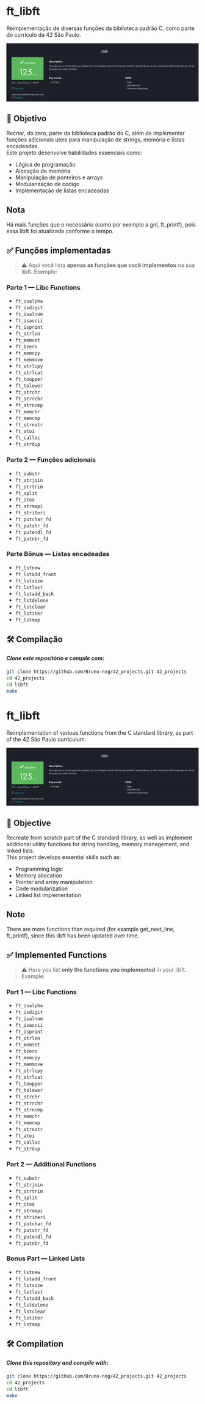 # ft_libft

Reimplementação de diversas funções da biblioteca padrão C, como parte do currículo da 42 São Paulo.

![nota libft](../images/libft-125.png) <!-- Aqui você coloca o screenshot da sua nota ou avaliação da libft -->

## 📌 Objetivo

Recriar, do zero, parte da biblioteca padrão do C, além de implementar funções adicionais úteis para manipulação de strings, memória e listas encadeadas.  
Este projeto desenvolve habilidades essenciais como:
- Lógica de programação
- Alocação de memória
- Manipulação de ponteiros e arrays
- Modularização de código
- Implementação de listas encadeadas

## Nota
Há mais funções que o necessário (como por exemplo a gnl, ft_printf), pois essa libft foi atualizada conforme o tempo.

## ✅ Funções implementadas

> ⚠️ Aqui você lista **apenas as funções que você implementou** na sua libft. Exemplo:

### Parte 1 — Libc Functions

- `ft_isalpha`
- `ft_isdigit`
- `ft_isalnum`
- `ft_isascii`
- `ft_isprint`
- `ft_strlen`
- `ft_memset`
- `ft_bzero`
- `ft_memcpy`
- `ft_memmove`
- `ft_strlcpy`
- `ft_strlcat`
- `ft_toupper`
- `ft_tolower`
- `ft_strchr`
- `ft_strrchr`
- `ft_strncmp`
- `ft_memchr`
- `ft_memcmp`
- `ft_strnstr`
- `ft_atoi`
- `ft_calloc`
- `ft_strdup`

### Parte 2 — Funções adicionais

- `ft_substr`
- `ft_strjoin`
- `ft_strtrim`
- `ft_split`
- `ft_itoa`
- `ft_strmapi`
- `ft_striteri`
- `ft_putchar_fd`
- `ft_putstr_fd`
- `ft_putendl_fd`
- `ft_putnbr_fd`

### Parte Bônus — Listas encadeadas

- `ft_lstnew`
- `ft_lstadd_front`
- `ft_lstsize`
- `ft_lstlast`
- `ft_lstadd_back`
- `ft_lstdelone`
- `ft_lstclear`
- `ft_lstiter`
- `ft_lstmap`

## 🛠️ Compilação

#### ***Clone este repositório e compile com:***

```bash
git clone https://github.com/Bruno-nog/42_projects.git 42_projects
cd 42_projects
cd libft
make
```

# ft_libft

Reimplementation of various functions from the C standard library, as part of the 42 São Paulo curriculum.

![libft grade](../images/libft-125.png) <!-- Here you put the screenshot of your libft grade -->

## 📌 Objective

Recreate from scratch part of the C standard library, as well as implement additional utility functions for string handling, memory management, and linked lists.  
This project develops essential skills such as:  
- Programming logic  
- Memory allocation  
- Pointer and array manipulation  
- Code modularization  
- Linked list implementation  

## Note
There are more functions than required (for example get_next_line, ft_printf), since this libft has been updated over time.

## ✅ Implemented Functions

> ⚠️ Here you list **only the functions you implemented** in your libft. Example:

### Part 1 — Libc Functions

- `ft_isalpha`  
- `ft_isdigit`  
- `ft_isalnum`  
- `ft_isascii`  
- `ft_isprint`  
- `ft_strlen`  
- `ft_memset`  
- `ft_bzero`  
- `ft_memcpy`  
- `ft_memmove`  
- `ft_strlcpy`  
- `ft_strlcat`  
- `ft_toupper`  
- `ft_tolower`  
- `ft_strchr`  
- `ft_strrchr`  
- `ft_strncmp`  
- `ft_memchr`  
- `ft_memcmp`  
- `ft_strnstr`  
- `ft_atoi`  
- `ft_calloc`  
- `ft_strdup`  

### Part 2 — Additional Functions

- `ft_substr`  
- `ft_strjoin`  
- `ft_strtrim`  
- `ft_split`  
- `ft_itoa`  
- `ft_strmapi`  
- `ft_striteri`  
- `ft_putchar_fd`  
- `ft_putstr_fd`  
- `ft_putendl_fd`  
- `ft_putnbr_fd`  

### Bonus Part — Linked Lists

- `ft_lstnew`  
- `ft_lstadd_front`  
- `ft_lstsize`  
- `ft_lstlast`  
- `ft_lstadd_back`  
- `ft_lstdelone`  
- `ft_lstclear`  
- `ft_lstiter`  
- `ft_lstmap`  

## 🛠️ Compilation

#### ***Clone this repository and compile with:***

```bash
git clone https://github.com/Bruno-nog/42_projects.git 42_projects
cd 42_projects
cd libft
make
